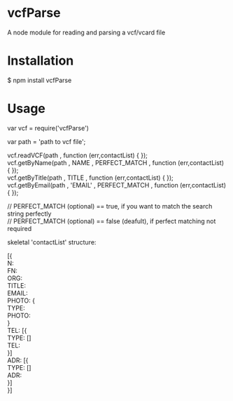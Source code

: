 vcfParse
========

A node module for reading and parsing a vcf/vcard file


Installation
============

$ npm install vcfParse

Usage
=====

var vcf = require('vcfParse')
  
var path = 'path to vcf file';
  
vcf.readVCF(path , function (err,contactList) { });  
vcf.getByName(path , NAME , PERFECT_MATCH , function (err,contactList) { });  
vcf.getByTitle(path , TITLE , function (err,contactList) { });  
vcf.getByEmail(path , 'EMAIL' , PERFECT_MATCH , function (err,contactList) { });  
  
// PERFECT_MATCH (optional) == true, if you want to match the search string perfectly  
// PERFECT_MATCH (optional) == false (deafult), if perfect matching not required  
  
skeletal 'contactList' structure:  
  
[{  
	N:  
	FN:  
	ORG:  
	TITLE:  
	EMAIL:  
	PHOTO: {  
		TYPE:  
		PHOTO:  
	}  
	TEL: [{  
		TYPE: []  
		TEL:  
	}]  
	ADR: [{  
		TYPE: []  
		ADR:  
	}]  
}]
